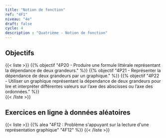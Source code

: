 ```yaml
---
title: "Notion de fonction"
ref: "4F1"
niveau: "4e"
draft: false
cycle: 4
description : "Quatrième - Notion de fonction"
---
```



<h2 class="ui horizontal divider header">Objectifs</h2>

{{< liste >}}
	{{% objectif "4P20 - Produire une formule littérale représentant la dépendance de deux grandeurs." %}}
	{{% objectif "4P21 - Représenter la dépendance de deux grandeurs par un graphique." %}}
	{{% objectif "4P22 - Utiliser un graphique représentant la dépendance de deux grandeurs pour lire et interpréter différentes valeurs sur l’axe des abscisses ou l’axe des ordonnées." %}}	
{{< /liste >}}

<div class="ui hidden divider"></div>
<div class="ui hidden divider"></div>

 <h2 class="ui horizontal divider header">Exercices en ligne à données aléatoires</h2>

{{< liste >}}
	{{% alea "4F12 : Problème s'appuyant sur la lecture d'une représentation graphique" "4F12" %}}
{{< /liste >}}

